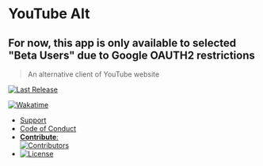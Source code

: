 # YouTube Alt

## For now, this app is only available to selected "Beta Users" due to Google OAUTH2 restrictions

> An alternative client of YouTube website

[![Last Release](https://img.shields.io/github/v/release/Wixonic/YouTube-Alt?display_name=tag&label=Version)](https://github.com/Wixonic/YouTube-Alt/releases)

[![Wakatime](https://wakatime.com/badge/github/Wixonic/YouTube-Alt.svg?style=flat)](https://wakatime.com/badge/github/Wixonic/YouTube-Alt)

- [Support](https://github.com/Wixonic/YouTube-Alt/blob/Default/.github/SUPPORT.md)
- [Code of Conduct](https://github.com/Wixonic/YouTube-Alt/blob/Default/.github/CODE_OF_CONDUCT.md)
- [**Contribute**:<br />![Contributors](https://img.shields.io/github/contributors/Wixonic/YouTube-Alt?color=%2308F&label=Contributors)](https://github.com/Wixonic/YouTube-Alt/blob/Default/.github/CONTRIBUTING.md)
- [![License](https://img.shields.io/github/license/Wixonic/YouTube-Alt?color=%23555&label=License)](https://github.com/Wixonic/YouTube-Alt/blob/Default/LICENSE)
